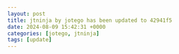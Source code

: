 ```yaml
---
layout: post
title: jtninja by jotego has been updated to 42941f5
date: 2024-08-09 15:42:31 +0000
categories: [jotego, jtninja]
tags: [update]
---
```



